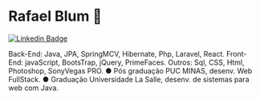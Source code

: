 # Rafael Blum 👋


[![Linkedin Badge](https://img.shields.io/badge/rafael-blum-237133114?style=flat-square&logo=Linkedin&logoColor=white&link=https://www.linkedin.com/in/rafael-blum-237133114s/)](https://www.linkedin.com/in/rafael-blum-237133114/) 

Back-End: Java, JPA, SpringMCV, Hibernate, Php, Laravel, React.
Front-End: javaScript, BootsTrap, jQuery, PrimeFaces.
Outros: Sql, CSS, Html, Photoshop, SonyVegas PRO.
● Pós graduação PUC MINAS, desenv. Web FullStack.
● Graduação Universidade La Salle, desenv. de sistemas para web com Java.
